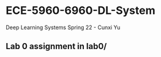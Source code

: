 # ECE-5960-6960-DL-System
Deep Learning Systems Spring 22 - Cunxi Yu


## Lab 0 assignment in lab0/
